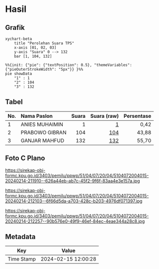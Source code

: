 # Hasil

## Grafik

```mermaid
xychart-beta
    title "Perolehan Suara TPS"
    x-axis [01, 02, 03]
    y-axis "Suara" 0 --> 132
    bar [1, 104, 132]
```

```mermaid
%%{init: {"pie": {"textPosition": 0.5}, "themeVariables": {"pieOuterStrokeWidth": "5px"}} }%%
pie showData
    "1" : 1
    "2" : 104
    "3" : 132
```

## Tabel

| No. | Nama Paslon    | Suara | Suara (raw) | Persentase |
|:--- |:-------------- | -----:| -----------:| ----------:|
| 1   | ANIES MUHAIMIN | 1     | [1][p-1]    | 0,42       |
| 2   | PRABOWO GIBRAN | 104   | [104][p-2]  | 43,88      |
| 3   | GANJAR MAHFUD  | 132   | [132][p-3]  | 55,70      |


[p-1]: https://github.com/gigit-pemilu/pemilu-2024-51-bali/blob/main/pilpres/hitung-suara/sub/51-bali/sub/04-gianyar/sub/07-payangan/sub/2004-puhu/sub/015-tps/sub/paslon-1.txt
[p-2]: https://github.com/gigit-pemilu/pemilu-2024-51-bali/blob/main/pilpres/hitung-suara/sub/51-bali/sub/04-gianyar/sub/07-payangan/sub/2004-puhu/sub/015-tps/sub/paslon-2.txt
[p-3]: https://github.com/gigit-pemilu/pemilu-2024-51-bali/blob/main/pilpres/hitung-suara/sub/51-bali/sub/04-gianyar/sub/07-payangan/sub/2004-puhu/sub/015-tps/sub/paslon-3.txt

## Foto C Plano

https://sirekap-obj-formc.kpu.go.id/3403/pemilu/ppwp/51/04/07/20/04/5104072004015-20240214-211910--626a44eb-ab7c-45f2-9f6f-83aa4e3e157a.jpg

https://sirekap-obj-formc.kpu.go.id/3403/pemilu/ppwp/51/04/07/20/04/5104072004015-20240214-212103--6f66d5da-a703-428c-b203-4976df071397.jpg

https://sirekap-obj-formc.kpu.go.id/3403/pemilu/ppwp/51/04/07/20/04/5104072004015-20240214-212257--90b576e0-49f9-46ef-84ec-4eae344a28c8.jpg


## Metadata

| Key        | Value               |
| ---------- | ------------------- |
| Time Stamp | 2024-02-15 12:00:28 |



